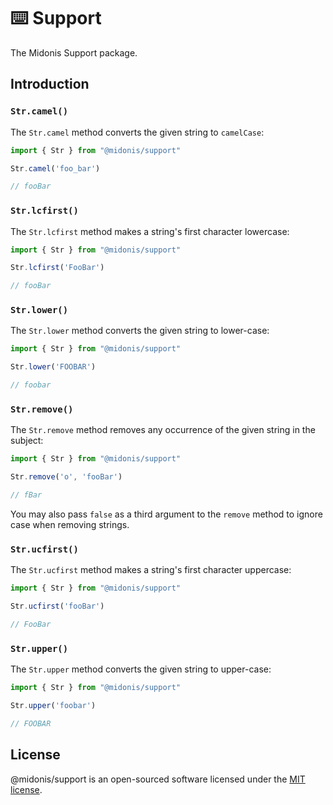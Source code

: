 # ⌨️ Support

The Midonis Support package.

## Introduction

### `Str.camel()`

The `Str.camel` method converts the given string to `camelCase`:

```ts
import { Str } from "@midonis/support"

Str.camel('foo_bar')

// fooBar
```

### `Str.lcfirst()`

The `Str.lcfirst` method makes a string's first character lowercase:

```ts
import { Str } from "@midonis/support"

Str.lcfirst('FooBar')

// fooBar
```

### `Str.lower()`

The `Str.lower` method converts the given string to lower-case:

```ts
import { Str } from "@midonis/support"

Str.lower('FOOBAR')

// foobar
```

### `Str.remove()`

The `Str.remove` method removes any occurrence of the given string in the subject:

```ts
import { Str } from "@midonis/support"

Str.remove('o', 'fooBar')

// fBar
```

You may also pass `false` as a third argument to the `remove` method to ignore case when removing strings.

### `Str.ucfirst()`

The `Str.ucfirst` method makes a string's first character uppercase:

```ts
import { Str } from "@midonis/support"

Str.ucfirst('fooBar')

// FooBar
```

### `Str.upper()`

The `Str.upper` method converts the given string to upper-case:

```ts
import { Str } from "@midonis/support"

Str.upper('foobar')

// FOOBAR
```

## License

@midonis/support is an open-sourced software licensed under the [MIT license](LICENSE.md).
